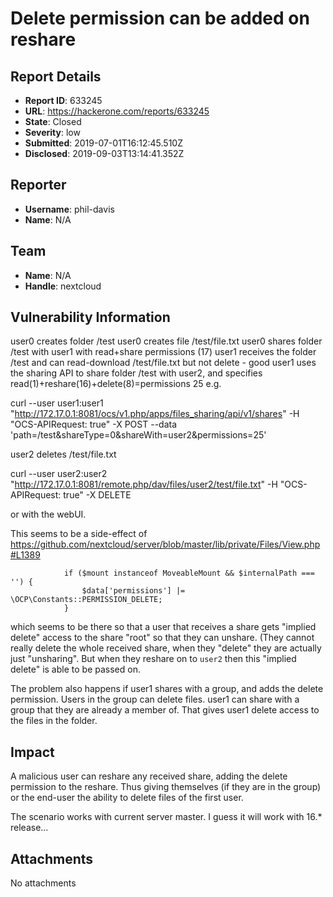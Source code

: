 # Delete permission can be added on reshare

## Report Details
- **Report ID**: 633245
- **URL**: https://hackerone.com/reports/633245
- **State**: Closed
- **Severity**: low
- **Submitted**: 2019-07-01T16:12:45.510Z
- **Disclosed**: 2019-09-03T13:14:41.352Z

## Reporter
- **Username**: phil-davis
- **Name**: N/A

## Team
- **Name**: N/A
- **Handle**: nextcloud

## Vulnerability Information
user0 creates folder /test
user0 creates file /test/file.txt
user0 shares folder /test with user1 with read+share permissions (17)
user1 receives the folder /test and can read-download /test/file.txt but not delete - good
user1 uses the sharing API to share folder /test with user2, and specifies read(1)+reshare(16)+delete(8)=permissions 25 e.g.

curl --user user1:user1 "http://172.17.0.1:8081/ocs/v1.php/apps/files_sharing/api/v1/shares" -H "OCS-APIRequest: true"  -X POST --data 'path=/test&shareType=0&shareWith=user2&permissions=25'

user2 deletes /test/file.txt

curl --user user2:user2 "http://172.17.0.1:8081/remote.php/dav/files/user2/test/file.txt" -H "OCS-APIRequest: true" -X DELETE

or with the webUI.

This seems to be a side-effect of https://github.com/nextcloud/server/blob/master/lib/private/Files/View.php#L1389 

```
			if ($mount instanceof MoveableMount && $internalPath === '') {
				$data['permissions'] |= \OCP\Constants::PERMISSION_DELETE;
			}
```
which seems to be there so that a user that receives a share gets "implied delete" access to the share "root" so that they can unshare. (They cannot really delete the whole received share, when they "delete" they are actually just "unsharing". But when they reshare on to `user2` then this "implied delete" is able to be passed on.

The problem also happens if user1 shares with a group, and adds the delete permission. Users in the group can delete files. user1 can share with a group that they are already a member of. That gives user1 delete access to the files in the folder.

## Impact

A malicious user can reshare any received share, adding the delete permission to the reshare. Thus giving themselves (if they are in the group) or the end-user the ability to delete files of the first user.

The scenario works with current server master. I guess it will work with 16.* release...

## Attachments
No attachments
